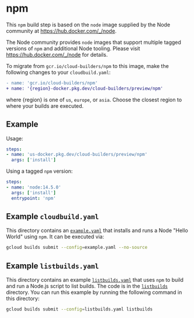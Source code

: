 # npm

This `npm` build step is based on the `node` image supplied by the Node
community at https://hub.docker.com/_/node.

The Node community provides `node` images that support multiple tagged versions
of `npm` and additional Node tooling. Please visit https://hub.docker.com/_/node
for details.

To migrate from `gcr.io/cloud-builders/npm` to this image, make the following
changes to your `cloudbuild.yaml`:

```diff
- name: 'gcr.io/cloud-builders/npm'
+ name: '{region}-docker.pkg.dev/cloud-builders/preview/npm'
```

where {region} is one of `us`, `europe`, or `asia`. Choose the closest region to
where your builds are executed.

## Example

Usage:

```yaml
steps:
- name: 'us-docker.pkg.dev/cloud-builders/preview/npm'
  args: ['install']
```

Using a tagged `npm` version:
```yaml
steps:
- name: 'node:14.5.0'
  args: ['install']
  entrypoint: 'npm'
```

## Example `cloudbuild.yaml`

This directory contains an [`example.yaml`](example.yaml) that installs and runs
a Node "Hello World" using `npm`. It can be executed via:
```bash
gcloud builds submit --config=example.yaml --no-source
```

## Example `listbuilds.yaml`

This directory contains an example [`listbuilds.yaml`](listbuilds.yaml) that
uses `npm` to build and run a Node.js script to list builds. The code is in the
[`listbuilds`](listbuilds) directory.  You can run this example by running the
following command in this directory:
```bash
gcloud builds submit --config=listbuilds.yaml listbuilds
```
